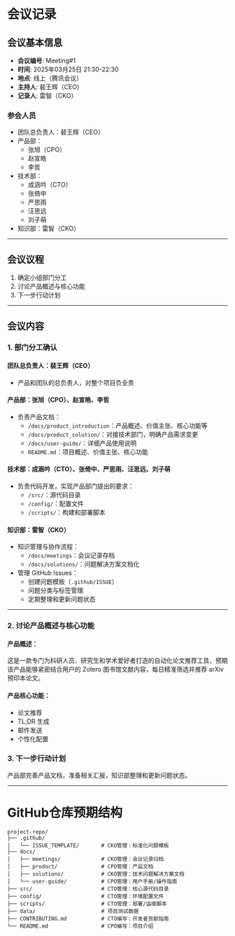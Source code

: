 # 会议记录

## 会议基本信息

- ​**会议编号**: Meeting#1
- ​**时间**: 2025年03月25日 21:30-22:30  
- ​**地点**: 线上（腾讯会议）  
- ​**主持人**: 裴王辉（CEO）  
- ​**记录人**: 雷智（CKO）  

### 参会人员
- 团队总负责人：裴王辉（CEO）
- 产品部：
  - 张旭（CPO）
  - 赵宣皓
  - 李哲
- 技术部：
  - 成涵吟（CTO）
  - 张倚中
  - 严思雨
  - 汪思远
  - 刘子萌
- 知识部：雷智（CKO）

---

## 会议议程

1. 确定小组部门分工
2. 讨论产品概述与核心功能
3. 下一步行动计划

---

## 会议内容

### 1. 部门分工确认

#### 团队总负责人：裴王辉（CEO）
- 产品和团队的总负责人，对整个项目负全责

#### 产品部：张旭（CPO）、赵宣皓、李哲
- 负责产品文档：
  - `/docs/product_introduction`：产品概述、价值主张、核心功能等
  - `/docs/product_solution/`：对接技术部门，明确产品需求变更
  - `/docs/user-guide/`：详细产品使用说明
  - `README.md`：项目概述、价值主张、核心功能

#### 技术部：成涵吟（CTO）、张倚中、严思雨、汪思远、刘子萌
- 负责代码开发，实现产品部门提出的要求：
  - `/src/`：源代码目录
  - `/config/`：配置文件
  - `/scripts/`：构建和部署脚本

#### 知识部：雷智（CKO）
- 知识管理与协作流程：
  - `/docs/meetings`：会议记录存档
  - `/docs/solutions/`：问题解决方案文档化
- 管理 GitHub Issues：
  - 创建问题模板（`.github/ISSUE`）
  - 问题分类与标签管理
  - 定期整理和更新问题状态
---

### 2. 讨论产品概述与核心功能
#### 产品概述：
这是一款专门为科研人员、研究生和学术爱好者打造的自动化论文推荐工具，预期该产品能够紧密结合用户的 Zotero 图书馆文献内容，每日精准筛选并推荐 arXiv 预印本论文。
#### 产品核心功能：
- 论文推荐
- TL;DR 生成
- 邮件发送
- 个性化配置

### 3. 下一步行动计划
产品部完善产品文档，准备相关汇报，知识部整理和更新问题状态。

---
# GitHub仓库预期结构

```plaintext
project-repo/
├── .github/
│   └── ISSUE_TEMPLATE/       # CKO管理：标准化问题模板
├── docs/
│   ├── meetings/             # CKO管理：会议记录归档
│   ├── product/              # CPO管理：产品文档
│   ├── solutions/            # CKO管理：技术问题解决方案文档
│   └── user-guide/           # CPO管理：用户手册/操作指南
├── src/                      # CTO管理：核心源代码目录
├── config/                   # CTO管理：环境配置文件
├── scripts/                  # CTO管理：部署/运维脚本
├── data/                     # 项目测试数据
├── CONTRIBUTING.md           # CTO编写：开发者贡献指南
└── README.md                 # CPO编写：项目介绍
